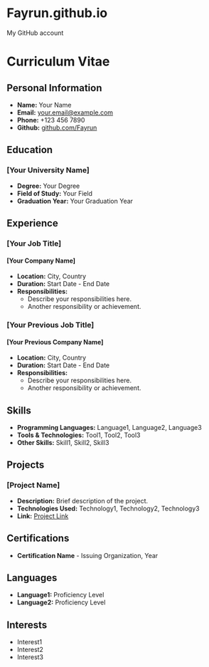 # Fayrun.github.io
My GitHub account

# Curriculum Vitae

## Personal Information
- **Name:** Your Name
- **Email:** your.email@example.com
- **Phone:** +123 456 7890
- **Github:** [github.com/Fayrun](https://github.com/Fayrun)

## Education
### [Your University Name]
- **Degree:** Your Degree
- **Field of Study:** Your Field
- **Graduation Year:** Your Graduation Year

## Experience
### [Your Job Title]
#### [Your Company Name]
- **Location:** City, Country
- **Duration:** Start Date - End Date
- **Responsibilities:**
  - Describe your responsibilities here.
  - Another responsibility or achievement.

### [Your Previous Job Title]
#### [Your Previous Company Name]
- **Location:** City, Country
- **Duration:** Start Date - End Date
- **Responsibilities:**
  - Describe your responsibilities here.
  - Another responsibility or achievement.

## Skills
- **Programming Languages:** Language1, Language2, Language3
- **Tools & Technologies:** Tool1, Tool2, Tool3
- **Other Skills:** Skill1, Skill2, Skill3

## Projects
### [Project Name]
- **Description:** Brief description of the project.
- **Technologies Used:** Technology1, Technology2, Technology3
- **Link:** [Project Link](https://link-to-project.com)

## Certifications
- **Certification Name** - Issuing Organization, Year

## Languages
- **Language1:** Proficiency Level
- **Language2:** Proficiency Level

## Interests
- Interest1
- Interest2
- Interest3
